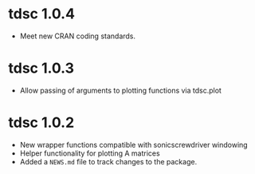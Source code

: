 # tdsc 1.0.4
*   Meet new CRAN coding standards. 

# tdsc 1.0.3
*   Allow passing of arguments to plotting functions via tdsc.plot

# tdsc 1.0.2
*   New wrapper functions compatible with sonicscrewdriver windowing
*   Helper functionality for plotting A matrices
*   Added a `NEWS.md` file to track changes to the package.
